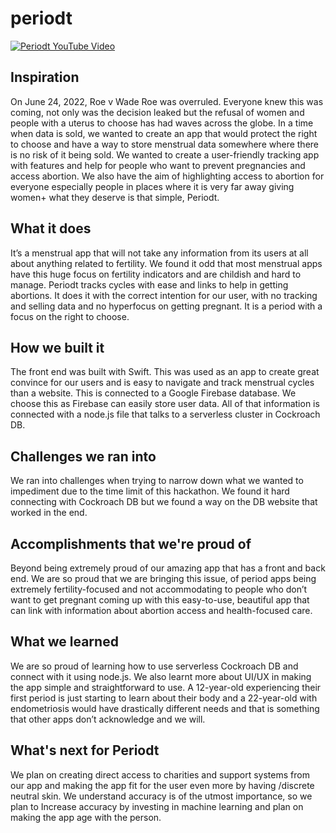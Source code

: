 # periodt

[![Periodt YouTube Video](https://img.youtube.com/vi/t_yEy_pVmng/0.jpg)](https://www.youtube.com/watch?v=t_yEy_pVmng "Periodt.")


## Inspiration
On June 24, 2022, Roe v Wade Roe was overruled. Everyone knew this was coming, not only was the decision leaked but the refusal of women and people with a uterus to choose has had waves across the globe. In a time when data is sold, we wanted to create an app that would protect the right to choose and have a way to store menstrual data somewhere where there is no risk of it being sold. We wanted to create a user-friendly tracking app with features and help for people who want to prevent pregnancies and access abortion. We also have the aim of highlighting access to abortion for everyone especially people in places where it is very far away giving women+ what they deserve is that simple, Periodt. 

## What it does
It’s a menstrual app that will not take any information from its users at all about anything related to fertility. We found it odd that most menstrual apps have this huge focus on fertility indicators and are childish and hard to manage. Periodt tracks cycles with ease and links to help in getting abortions. It does it with the correct intention for our user, with no tracking and selling data and no hyperfocus on getting pregnant.  It is a period with a focus on the right to choose.

## How we built it
 The front end was built with Swift. This was used as an app to create great convince for our users and is easy to navigate and track menstrual cycles than a website. This is connected to a Google Firebase database. We choose this as Firebase can easily store user data. All of that information is connected with a node.js file that talks to a serverless cluster in Cockroach DB.

## Challenges we ran into
We ran into challenges when trying to narrow down what we wanted to impediment due to the time limit of this hackathon. We found it hard connecting with Cockroach DB but we found a way on the DB website that worked in the end. 

## Accomplishments that we're proud of
Beyond being extremely proud of our amazing app that has a front and back end. We are so proud that we are bringing this issue, of period apps being extremely fertility-focused and not accommodating to people who don’t want to get pregnant coming up with this easy-to-use, beautiful app that can link with information about abortion access and health-focused care. 

## What we learned
We are so proud of learning how to use serverless Cockroach DB and connect with it using node.js. We also learnt more about UI/UX in making the app simple and straightforward to use. A 12-year-old experiencing their first period is just starting to learn about their body and a 22-year-old with endometriosis would have drastically different needs and that is something that other apps don’t acknowledge and we will. 

## What's next for Periodt
We plan on creating direct access to charities and support systems from our app and making the app fit for the user even more by having /discrete neutral skin. We understand accuracy is of the utmost importance, so we plan to Increase accuracy by investing in machine learning and plan on making the app age with the person.
